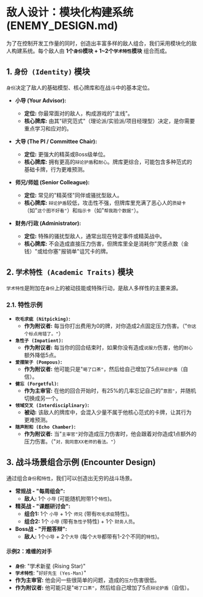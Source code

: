 # 敌人设计：模块化构建系统 (ENEMY_DESIGN.md)

为了在控制开发工作量的同时，创造出丰富多样的敌人组合，我们采用模块化的敌人构建系统。每个敌人由 **1个`身份`模块 + 1~2个`学术特性`模块** 组合而成。

## 1. `身份 (Identity)` 模块

`身份`决定了敌人的基础模型、核心牌库和在战斗中的基本定位。

- **小导 (Your Advisor):**
  - **定位:** 你最常面对的敌人，构成游戏的"主线"。
  - **核心牌库:** 由其"研究范式"（理论派/实验派/项目经理型）决定，是你需要重点学习和应对的。

- **大导 (The PI / Committee Chair):**
  - **定位:** 更强大的精英或Boss级单位。
  - **核心牌库:** 拥有更高的`辩论护盾`和`耐心`。牌库更综合，可能包含多种范式的基础卡牌，行为更难预测。

- **师兄/师姐 (Senior Colleague):**
  - **定位:** 常见的"精英怪"同伴或骚扰型敌人。
  - **核心牌库:** `辩论护盾`较低，攻击性不强，但牌库里充满了恶心人的`质疑卡`（如"`这个图不好看"`）和`指示卡`（如"`帮我跑个数据"`）。

- **财务/行政 (Administrator):**
  - **定位:** 特殊的骚扰型敌人，通常出现在特定事件或精英战中。
  - **核心牌库:** 不会造成直接压力伤害，但牌库里全是消耗你"灵感点数（金钱）"或给你塞"报销单"诅咒卡的牌。

## 2. `学术特性 (Academic Traits)` 模块

`学术特性`是附加在`身份`上的被动技能或特殊行动，是敌人多样性的主要来源。

### 2.1. 特性示例
- **`吹毛求疵 (Nitpicking)`:**
  - **作为附议者:** 每当你打出费用为0的牌，对你造成2点固定压力伤害。（"`你这个标点用错了。"`）
- **`急性子 (Impatient)`:**
  - **作为附议者:** 每当你的回合结束时，如果你没有造成`说服力`伤害，他的`耐心`额外降低5点。
- **`爱摆架子 (Pompous)`:**
  - **作为附议者:** 他可能只是"`喝了口茶"`，然后给自己增加了5点`辩论护盾`（自信）。
- **`健忘 (Forgetful)`:**
  - **作为主审官:** 在他的回合开始时，有25%的几率忘记自己的"`意图"`，并随机切换成另一个。
- **`领域交叉 (Interdisciplinary)`:**
  - **被动:** 该敌人的牌库中，会混入少量不属于他核心范式的卡牌，让其行为更难预测。
- **`随声附和 (Echo Chamber)`:**
  - **作为附议者:** 当"`主审官"`对你造成压力伤害时，他会跟着对你造成1点额外的压力伤害。（"`对，我同意XX老师的看法。"`）

## 3. 战斗场景组合示例 (Encounter Design)

通过组合`身份`和`特性`，我们可以创造出无穷的战斗场景。

- **常规战 - "每周组会":**
  - **敌人:** 1个 `小导` (可能随机附带1个`特性`)。
- **精英战 - "课题研讨会":**
  - **组合1:** 1个 `小导` + 1个 `师兄` (带有`吹毛求疵`特性)。
  - **组合2:** 1个 `小导` (带有`急性子`特性) + 1个 `财务人员`。
- **Boss战 - "开题答辩":**
  - **敌人:** 1个`小导` + 2个`大导` (每个`大导`都带有1-2个不同的`特性`)。

#### 示例2：难缠的对手
- **`身份`**: "学术新星 (Rising Star)"
- **`学术特性`**: "`好好先生 (Yes-Man)`"
- **作为主审官:** 他会问一些很简单的问题，造成的`压力`伤害很低。
- **作为附议者:** 他可能只是"`喝了口茶"`，然后给自己增加了5点`辩论护盾`（自信）。 
